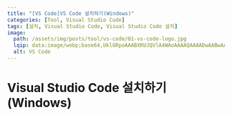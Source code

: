 ```yaml
---
title: "[VS Code]VS Code 설치하기(Windows)"
categories: [Tool, Visual Studio Code]
tags: [설치, Visual Studio Code, Visual Studio Code 설치]
image:
  path: /assets/img/posts/tool/vs-code/01-vs-code-logo.jpg
  lqip: data:image/webp;base64,UklGRpoAAABXRUJQVlA4WAoAAAAQAAAADwAABwAAQUxQSDIAAAARL0AmbZurmr57yyIiqE8oiG0bejIYEQTgqiDA9vqnsUSI6H+oAERp2HZ65qP/VIAWAFZQOCBCAAAA8AEAnQEqEAAIAAVAfCWkAALp8sF8rgRgAP7o9FDvMCkMde9PK7euH5M1m6VWoDXf2FkP3BqV0ZYbO6NA/VFIAAAA
  alt: VS Code
---
```


# Visual Studio Code 설치하기(Windows)